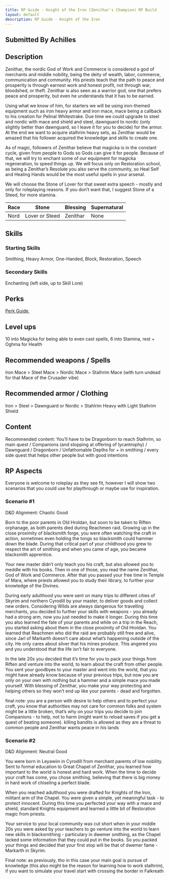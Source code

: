 ```yaml
---
title: RP Guide - Knight of the Iron (Zenithar's Champion) RP Build
layout: default
description: RP Guide - Knight of the Iron
---
```


## Submitted By Achilles 

## Description

Zenithar, the nordic God of Work and Commerce is considered a god of merchants and middle nobility, being the deity of wealth, labor, commerce, communication and community. His priests teach that the path to peace and prosperity is through earnest work and honest profit, not through war, bloodshed, or theft. Zenithar is also seen as a warrior god, one that prefers peace and prosperity, but even he understands that it has to be earned.

Using what we know of him, for starters we will be using iron-themed equipment such as iron heavy armor and iron mace, mace being a callback to his creation for Pelinal Whitestrake. Due time we could upgrade to steel and nordic with mace and shield and steel, dawnguard to nordic (only slightly better than dawnguard, so I leave it for you to decide) for the armor. At the end we want to acquire stalhrim heavy sets, as Zenithar would be amazed that his follower acquired the knowledge and skills to create one.

As of magic, followers of Zenithar believe that magicka is in the constant cycle, given from people to Gods so Gods can give it for people. Because of that, we will try to enchant some of our equipment for magicka regeneration, to speed things up. We will focus only on Restoration school, as being a Zenithar’s Resolute you also serve the community, so Heal Self and Healing Hands would be the most useful spells in your arsenal.

We will choose the Stone of Lover for that sweet extra speech - mostly and only for roleplaying reasons. If you don’t want that, I suggest Stone of a Steed, for more stamina.


Race | Stone | Blessing | Supernatural
|--|--|--|--|
Nord |Lover or Steed| Zenithar | None

## Skills

### Starting Skills
Smithing, Heavy Armor, One-Handed, Block, Restoration, Speech


### Secondary Skills
Enchanting (left side, up to Skill Lore)

## Perks

<a href="https://banananaut.github.io/NannerPlanner/?p=1&b=AgEAAAElFAoGBQUyBQVLCmQFBQVLBUtVBTIPEAYKDgAAAA8AAAAAAAxwA48AAAADwOJgDCJgoANAAAAJ" target="_blank" rel="noopener noreferrer">Perk Guide <svg viewBox="0 0 24 24" aria-labelledby="svg-external-link-title" width="1em" height="1em"><use xlink:href="#svg-external-link"></use></svg></a>


## Level ups

10 into Magicka for being able to even cast spells, 6 into Stamina, rest + Oghma for Health

## Recommended weapons / Spells

Iron Mace > Steel Mace > Nordic Mace > Stalhrim Mace (with turn undead for that Mace of the Crusader vibe)

## Recommended armor / Clothing

Iron > Steel > Dawnguard or Nordic > Stahlrim Heavy with Light Stalhrim Shield


## Content 

Recommended content: You’ll have to be Dragonborn to reach Stalhrim, so main quest / Companions (and stopping at offering of lycantrophy) / Dawnguard / Dragonborn / Unfathomable Depths for + in smithing / every side quest that helps other people but with good intentions

## RP Aspects

Everyone is welcome to roleplay as they see fit, however I will show two scenarios that you could use for playthrough or maybe use for inspiration.

### Scenario #1

D&D Alignment: Chaotic Good

Born to the poor parents in Old Hroldan, but soon to be taken to Riften orphanage, as both parents died during Reachmen raid. Growing up in the close proximity of blacksmith forge, you were often watching the craft in action, sometimes even holding the tongs so blacksmith could hammer down the blade. During that critical part of your childhood you grew to respect the art of smithing and when you came of age, you became blacksmith apprentice.

Your new master didn’t only teach you his craft, but also allowed you to meddle with his books. Then in one of those, you read the name Zenithar, God of Work and Commerce. After that you passed your free time in Temple of Mara, where priests allowed you to study their library, to further your knowledge of the Divines.

During early adulthood you were sent on many trips to different cities of Skyrim and northern Cyrodill by your master, to deliver goods and collect new orders. Considering Wilds are always dangerous for travelling merchants, you decided to further your skills with weapons - you already had a strong arm, now you just needed to make it longer. During this time you also learned the fate of your parents and while on a trip in the Reach, you started asking about them in the close proximity of Old Hroldan. You learned that Reachmen who did the raid are probably still free and alive, since Jarl of Markarth doesn’t care about what’s happening outside of the city. He only cares about silver that his mines produce. This angered you and you understood that the life isn’t fair to everyone.

In the late 20s you decided that it’s time for you to pack your things from Riften and venture into the world, to learn about the craft from other people. You sent your goodbyes to your master and went into the world, that you might have already know because of your previous trips, but now you are only on your own with nothing but a hammer and a simple mace you made yourself. With blessing of Zenithar, you make your way protecting and helping others so they won’t end up like your parents - dead and forgotten.

final note: you are a person with desire to help others and to perfect your craft, you know that authorities may not care for common folks and system might be a little broken, that’s why on your trips you decide to join Companions - to help, not to harm (might want to reload saves if you get a quest of beating someone). killing bandits is allowed as they are a threat to common people and Zenithar wants peace in his lands

### Scenario #2

D&D Alignment: Neutral Good

You were born in Leyawiin in Cyrodill from merchant parents of low nobility. Sent to formal education to Great Chapel of Zenithar, you learned how important to the world is honest and hard work. When the time to decide your craft has come, you chose smithing, believing that there is big money in hard work of chiseling a perfect blade. 

When you reached adulthood you were drafted for Knights of the Iron, militant arm of the Chapel. You were given a simple, yet meaningful task - to protect innocent. During this time you perfected your way with a mace and shield, standard Knights equipment and learned a little bit of Restoration magic from priests.

Your service to your local community was cut short when in your middle 20s you were asked by your teachers to go venture into the world to learn new skills in blacksmithing - particulary in dwemer smithing, as the Chapel lacked some information that they could put in the books.
So you packed your things and decided that your first stop will be that of dwemer fame - Markarth in Skyrim.

Final note: as previously, tho in this case your main goal is pursue of knowledge (this also might be the reason for learning how to work stalhrim), if you want to simulate your travel start with crossing the border in Falkreath

